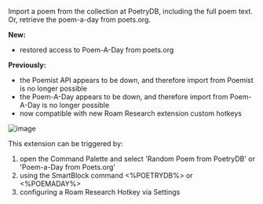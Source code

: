 Import a poem from the collection at PoetryDB, including the full poem text. Or, retrieve the poem-a-day from poets.org.

**New:**
- restored access to Poem-A-Day from poets.org

**Previously:**
- the Poemist API appears to be down, and therefore import from Poemist is no longer possible
- the Poem-A-Day appears to be down, and therefore import from Poem-A-Day is no longer possible
- now compatible with new Roam Research extension custom hotkeys

![image](https://user-images.githubusercontent.com/6857790/202032599-65159c90-bebd-441a-be53-3b852def919c.png)

This extension can be triggered by:
1. open the Command Palette and select 'Random Poem from PoetryDB' or 'Poem-a-Day from Poets.org' 
2. using the SmartBlock command <%POETRYDB%> or <%POEMADAY%>
3. configuring a Roam Research Hotkey via Settings
